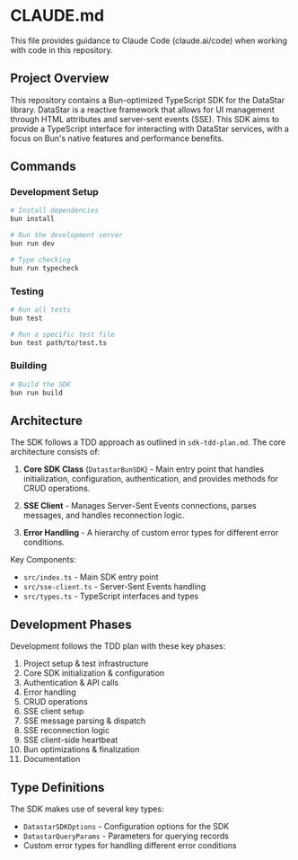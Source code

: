 # CLAUDE.md

This file provides guidance to Claude Code (claude.ai/code) when working with code in this repository.

## Project Overview

This repository contains a Bun-optimized TypeScript SDK for the DataStar library. DataStar is a reactive framework that allows for UI management through HTML attributes and server-sent events (SSE). This SDK aims to provide a TypeScript interface for interacting with DataStar services, with a focus on Bun's native features and performance benefits.

## Commands

### Development Setup

```bash
# Install dependencies
bun install

# Run the development server
bun run dev

# Type checking
bun run typecheck
```

### Testing

```bash
# Run all tests
bun test

# Run a specific test file
bun test path/to/test.ts
```

### Building

```bash
# Build the SDK
bun run build
```

## Architecture

The SDK follows a TDD approach as outlined in `sdk-tdd-plan.md`. The core architecture consists of:

1. **Core SDK Class** (`DatastarBunSDK`) - Main entry point that handles initialization, configuration, authentication, and provides methods for CRUD operations.

2. **SSE Client** - Manages Server-Sent Events connections, parses messages, and handles reconnection logic.

3. **Error Handling** - A hierarchy of custom error types for different error conditions.

Key Components:

- `src/index.ts` - Main SDK entry point
- `src/sse-client.ts` - Server-Sent Events handling
- `src/types.ts` - TypeScript interfaces and types

## Development Phases

Development follows the TDD plan with these key phases:

1. Project setup & test infrastructure
2. Core SDK initialization & configuration
3. Authentication & API calls
4. Error handling
5. CRUD operations
6. SSE client setup
7. SSE message parsing & dispatch
8. SSE reconnection logic
9. SSE client-side heartbeat
10. Bun optimizations & finalization
11. Documentation

## Type Definitions

The SDK makes use of several key types:

- `DatastarSDKOptions` - Configuration options for the SDK
- `DatastarQueryParams` - Parameters for querying records
- Custom error types for handling different error conditions
